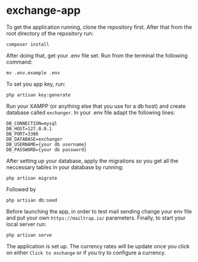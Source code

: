 # exchange-app

To get the application running, clone the repository first.
After that from the root directory of the repository run:
```
composer install
```

After doing that, get your .env file set. Run from the terminal the following command:
```
mv .env.example .env
```
To set you app key, run:
```
php artisan key:generate
```

Run your XAMPP (or anything else that you use for a db host) and create database called `exchanger`.
In your .env file adapt the following lines:
```
DB_CONNECTION=mysql
DB_HOST=127.0.0.1
DB_PORT=3306
DB_DATABASE=exchanger
DB_USERNAME={your db username}
DB_PASSWORD={your db password}
```

After setting up your database, apply the migrations so you get all the neccessary tables in your database by running:
```
php artisan migrate
```
Followed by
```
php artisan db:seed
```

Before launching the app, in order to test mail sending change your env file and put your own `https://mailtrap.io/`  parameters.
Finally, to start your local server run:
```
php artisan serve
```

The application is set up. The currency rates will be update once you click on either `Click to exchange` or if you try to configure a currency.
